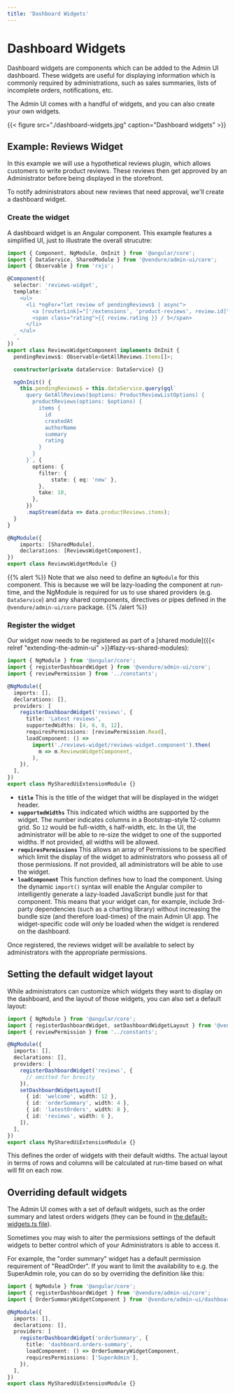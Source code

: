 ```yaml
---
title: 'Dashboard Widgets'
---
```


# Dashboard Widgets

Dashboard widgets are components which can be added to the Admin UI dashboard. These widgets are useful for displaying information which is commonly required by administrations, such as sales summaries, lists of incomplete orders, notifications, etc.

The Admin UI comes with a handful of widgets, and you can also create your own widgets.

{{< figure src="./dashboard-widgets.jpg" caption="Dashboard widgets" >}}

## Example: Reviews Widget

In this example we will use a hypothetical reviews plugin, which allows customers to write product reviews. These reviews then get approved by an Administrator before being displayed in the storefront.

To notify administrators about new reviews that need approval, we'll create a dashboard widget.

### Create the widget

A dashboard widget is an Angular component. This example features a simplified UI, just to illustrate the overall strucutre:

```TypeScript
import { Component, NgModule, OnInit } from '@angular/core';
import { DataService, SharedModule } from '@vendure/admin-ui/core';
import { Observable } from 'rxjs';

@Component({
  selector: 'reviews-widget',
  template: `
    <ul>
      <li *ngFor="let review of pendingReviews$ | async">
        <a [routerLink]="['/extensions', 'product-reviews', review.id]">{{ review.summary }}</a>
        <span class="rating">{{ review.rating }} / 5</span>
      </li>
    </ul>
  `,
})
export class ReviewsWidgetComponent implements OnInit {
  pendingReviews$: Observable<GetAllReviews.Items[]>;

  constructor(private dataService: DataService) {}

  ngOnInit() {
    this.pendingReviews$ = this.dataService.query(gql`
      query GetAllReviews($options: ProductReviewListOptions) {
        productReviews(options: $options) {
          items {
            id
            createdAt
            authorName
            summary
            rating
          }
        }
      }`, {
        options: {
          filter: {
              state: { eq: 'new' },
          },
          take: 10,
        },
      })
      .mapStream(data => data.productReviews.items);
  }
}

@NgModule({
    imports: [SharedModule],
    declarations: [ReviewsWidgetComponent],
})
export class ReviewsWidgetModule {}
```

{{% alert %}}
Note that we also need to define an `NgModule` for this component. This is because we will be lazy-loading the component at run-time, and the NgModule is required for us to use shared providers (e.g. `DataService`) and any shared components, directives or pipes defined in the `@vendure/admin-ui/core` package.
{{% /alert %}}

### Register the widget

Our widget now needs to be registered as part of a [shared module]({{< relref "extending-the-admin-ui" >}}#lazy-vs-shared-modules):

```TypeScript
import { NgModule } from '@angular/core';
import { registerDashboardWidget } from '@vendure/admin-ui/core';
import { reviewPermission } from '../constants';

@NgModule({
  imports: [],
  declarations: [],
  providers: [
    registerDashboardWidget('reviews', {
      title: 'Latest reviews',
      supportedWidths: [4, 6, 8, 12],
      requiresPermissions: [reviewPermission.Read],
      loadComponent: () =>
        import('./reviews-widget/reviews-widget.component').then(
          m => m.ReviewsWidgetComponent,
        ),
    }),
  ],
})
export class MySharedUiExtensionModule {}
```

* **`title`** This is the title of the widget that will be displayed in the widget header.
* **`supportedWidths`** This indicated which widths are supported by the widget. The number indicates columns in a Bootstrap-style 12-column grid. So `12` would be full-width, `6` half-width, etc. In the UI, the administrator will be able to re-size the widget to one of the supported widths. If not provided, all widths will be allowed.
* **`requiresPermissions`** This allows an array of Permissions to be specified which limit the display of the widget to administrators who possess all of those permissions. If not provided, all administrators will be able to use the widget.
* **`loadComponent`** This function defines how to load the component. Using the dynamic `import()` syntax will enable the Angular compiler to intelligently generate a lazy-loaded JavaScript bundle just for that component. This means that your widget can, for example, include 3rd-party dependencies (such as a charting library) without increasing the bundle size (and therefore load-times) of the main Admin UI app. The widget-specific code will _only_ be loaded when the widget is rendered on the dashboard.

Once registered, the reviews widget will be available to select by administrators with the appropriate permissions.

## Setting the default widget layout

While administrators can customize which widgets they want to display on the dashboard, and the layout of those widgets, you can also set a default layout:

```TypeScript
import { NgModule } from '@angular/core';
import { registerDashboardWidget, setDashboardWidgetLayout } from '@vendure/admin-ui/core';
import { reviewPermission } from '../constants';

@NgModule({
  imports: [],
  declarations: [],
  providers: [
    registerDashboardWidget('reviews', {
      // omitted for brevity
    }),
    setDashboardWidgetLayout([
      { id: 'welcome', width: 12 },
      { id: 'orderSummary', width: 4 },
      { id: 'latestOrders', width: 8 },
      { id: 'reviews', width: 6 },
    ]),
  ],
})
export class MySharedUiExtensionModule {}
```

This defines the order of widgets with their default widths. The actual layout in terms of rows and columns will be calculated at run-time based on what will fit on each row.

## Overriding default widgets

The Admin UI comes with a set of default widgets, such as the order summary and latest orders widgets (they can be found in [the default-widgets.ts file](https://github.com/vendure-ecommerce/vendure/blob/master/packages/admin-ui/src/lib/dashboard/src/default-widgets.ts)).

Sometimes you may wish to alter the permissions settings of the default widgets to better control which of your Administrators is able to access it.

For example, the "order summary" widget has a default permission requirement of "ReadOrder". If you want to limit the availability to e.g. the SuperAdmin role, you can do so
by overriding the definition like this:

```TypeScript
import { NgModule } from '@angular/core';
import { registerDashboardWidget } from '@vendure/admin-ui/core';
import { OrderSummaryWidgetComponent } from '@vendure/admin-ui/dashboard';

@NgModule({
  imports: [],
  declarations: [],
  providers: [
    registerDashboardWidget('orderSummary', {
      title: 'dashboard.orders-summary',
      loadComponent: () => OrderSummaryWidgetComponent,
      requiresPermissions: ['SuperAdmin'],
    }),
  ],
})
export class MySharedUiExtensionModule {}
```
